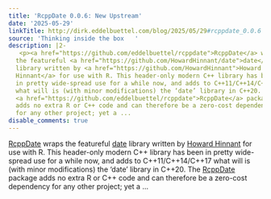 ```yaml
---
title: 'RcppDate 0.0.6: New Upstream'
date: '2025-05-29'
linkTitle: http://dirk.eddelbuettel.com/blog/2025/05/29#rcppdate_0.0.6
source: 'Thinking inside the box   '
description: |2-
   <p><a href="https://github.com/eddelbuettel/rcppdate">RcppDate</a> wraps
  the featureful <a href="https://github.com/HowardHinnant/date">date</a>
  library written by <a href="https://github.com/HowardHinnant">Howard
  Hinnant</a> for use with R. This header-only modern C++ library has been
  in pretty wide-spread use for a while now, and adds to C++11/C++14/C++17
  what will is (with minor modifications) the ‘date’ library in C++20. The
  <a href="https://github.com/eddelbuettel/rcppdate">RcppDate</a> package
  adds no extra R or C++ code and can therefore be a zero-cost dependency
  for any other project; yet a ...
disable_comments: true
---
```

 <p><a href="https://github.com/eddelbuettel/rcppdate">RcppDate</a> wraps
the featureful <a href="https://github.com/HowardHinnant/date">date</a>
library written by <a href="https://github.com/HowardHinnant">Howard
Hinnant</a> for use with R. This header-only modern C++ library has been
in pretty wide-spread use for a while now, and adds to C++11/C++14/C++17
what will is (with minor modifications) the ‘date’ library in C++20. The
<a href="https://github.com/eddelbuettel/rcppdate">RcppDate</a> package
adds no extra R or C++ code and can therefore be a zero-cost dependency
for any other project; yet a ...